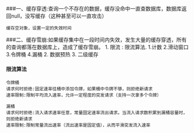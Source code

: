 
###一、缓存穿透:查询一个不存在的数据，缓存没命中一直查数据库，数据库返回null，没写缓存（这种甚至可以一直攻击）

    缓存空对象，设置一定的失效时间

###二、缓存雪崩:如果缓存集中在一段时间内失效，发生大量的缓存穿透，所有的查询都落在数据库上，造成了缓存雪崩。
    1. 限流 : 限流算法. 1.计数 2.滑动窗口 3.令牌桶 4.漏桶
    2. 数据预热
    3. 二级缓存

#### 限流算法
    令牌桶
    请求何时拒绝:固定速率往桶中添加令牌，如果桶中令牌不够，则拒绝新请求
    速率限制:限制平均流入速率，允许一定程度的突发请求（支持一次拿多个令牌）

    漏桶
    请求何时拒绝:流入请求速率任意，常量固定速率流出请求。当流入请求数积累到漏桶容量时，则拒绝新请求
    速率限制:限制常量流出速率（流出速率是固定值），从而平滑突发流入速率